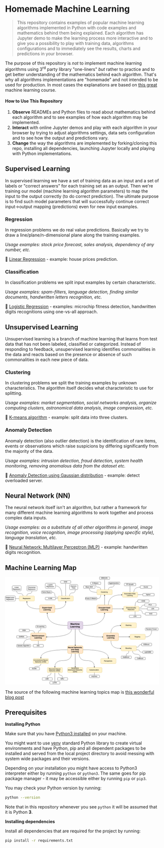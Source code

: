 # Homemade Machine Learning

> This repository contains examples of popular machine learning algorithms implemented in Python with code examples and mathematics behind them being explained. Each algorithm has Jupyter demo to make the learning process more interactive and to give you a possibility to play with training data, algorithms configurations and to immediately see the results, charts and predictions in your browser. 

The purpose of this repository is _not_ to implement machine learning algorithms using 3<sup>rd</sup> party library "one-liners" _but_ rather to practice and to get better understanding of the mathematics behind each algorithm. That's why all algorithms implementations are "homemade" and not intended to be used for production. In most cases the explanations are based on [this great](https://www.coursera.org/learn/machine-learning) machine learning course.

#### How to Use This Repository

1. **Observe** READMEs and Python files to read about mathematics behind each algorithm and to see examples of how each algorithm may be implemented.
2. **Interact** with online Jupyter demos and play with each algorithm in your browser by trying to adjust algorithms settings, data sets configuration and to see how the output and predictions vary.
3. **Change** the way the algorithms are implemented by forking/cloning this repo, installing all dependencies, launching Jupyter locally and playing with Python implementations.

## Supervised Learning

In supervised learning we have a set of training data as an input and a set of labels or "correct answers" for each training set as an output. Then we're training our model (machine learning algorithm parameters) to map the input to the output correctly (to do correct prediction). The ultimate purpose is to find such model parameters that will successfully continue correct input→output mapping (predictions) even for new input examples.

### Regression

In regression problems we do real value predictions. Basically we try to draw a line/plane/n-dimensional plane along the training examples.

_Usage examples: stock price forecast, sales analysis, dependency of any number, etc._

🤖 [Linear Regression](./linear-regression) - example: house prices prediction.

### Classification

In classification problems we split input examples by certain characteristic.

_Usage examples: spam-filters, language detection, finding similar documents, handwritten letters recognition, etc._

🤖 [Logistic Regression](./logistic-regression) - examples: microchip fitness detection, handwritten digits recognitions using one-vs-all approach.

## Unsupervised Learning

Unsupervised learning is a branch of machine learning that learns from test data that has not been labeled, classified or categorized. Instead of responding to feedback, unsupervised learning identifies commonalities in the data and reacts based on the presence or absence of such commonalities in each new piece of data.

### Clustering

In clustering problems we split the training examples by unknown characteristics. The algorithm itself decides what characteristic to use for splitting.

_Usage examples: market segmentation, social networks analysis, organize computing clusters, astronomical data analysis, image compression, etc._

🤖 [K-means algorithm](./k-means) - example: split data into three clusters.

### Anomaly Detection

Anomaly detection (also outlier detection) is the identification of rare items, events or observations which raise suspicions by differing significantly from the majority of the data.

_Usage examples: intrusion detection, fraud detection, system health monitoring, removing anomalous data from the dataset etc._

🤖 [Anomaly Detection using Gaussian distribution](./anomaly-detection) - example: detect overloaded server.

## Neural Network (NN)

The neural network itself isn't an algorithm, but rather a framework for many different machine learning algorithms to work together and process complex data inputs.

_Usage examples: as a substitute of all other algorithms in general, image recognition, voice recognition, image processing (applying specific style), language translation, etc._

🤖 [Neural Network: Multilayer Perceptron (MLP)](./neural-network) - example: handwritten digits recognition.

## Machine Learning Map

![Machine Learning Map](./images/machine-learning-map.png)

The source of the following machine learning topics map is [this wonderful blog post](https://vas3k.ru/blog/machine_learning/)

## Prerequisites

**Installing Python**

Make sure that you have [Python3 installed](https://realpython.com/installing-python/) on your machine.

You might want to use [venv](https://docs.python.org/3/library/venv.html) standard Python library
to create virtual environments and have Python, pip and all dependent packages to be installed and 
served from the local project directory to avoid messing with system wide packages and their 
versions.

Depending on your installation you might have access to Python3 interpreter either by
running `python` or `python3`. The same goes for pip package manager - it may be accessible either
by running `pip` or `pip3`.

You may check your Python version by running:

```bash
python --version
```

Note that in this repository whenever you see `python` it will be assumed that it is Python **3**.

**Installing dependencies**

Install all dependencies that are required for the project by running:

```bash
pip install -r requirements.txt
```
